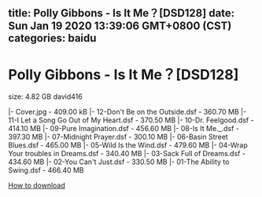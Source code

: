 
title: Polly Gibbons - Is It Me？[DSD128]
date: Sun Jan 19 2020 13:39:06 GMT+0800 (CST)    
categories: baidu
---

# Polly Gibbons - Is It Me？[DSD128]
size: 4.82 GB
 david416
 
|- Cover.jpg - 409.00 kB
|- 12-Don't Be on the Outside.dsf - 360.70 MB
|- 11-I Let a Song Go Out of My Heart.dsf - 370.50 MB
|- 10-Dr. Feelgood.dsf - 414.10 MB
|- 09-Pure Imagination.dsf - 456.60 MB
|- 08-Is It Me._.dsf - 397.30 MB
|- 07-Midnight Prayer.dsf - 300.10 MB
|- 06-Basin Street Blues.dsf - 465.00 MB
|- 05-Wild Is the Wind.dsf - 479.60 MB
|- 04-Wrap Your troubles in Dreams.dsf - 340.40 MB
|- 03-Sack Full of Dreams.dsf - 434.60 MB
|- 02-You Can't Just.dsf - 330.50 MB
|- 01-The Ability to Swing.dsf - 466.40 MB

[How to download](https://bpcam.bemobtrk.com/go/2ceec3aa-1ca2-46d6-b9ff-aaa5c184517c?jno=311)